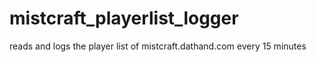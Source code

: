 # mistcraft_playerlist_logger
reads and logs the player list of mistcraft.dathand.com every 15 minutes
